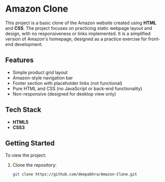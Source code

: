 # Amazon Clone

This project is a basic clone of the Amazon website created using **HTML** and **CSS**. The project focuses on practicing static webpage layout and design, with no responsiveness or links implemented. It is a simplified version of Amazon's homepage, designed as a practice exercise for front-end development.

## Features

- Simple product grid layout
- Amazon-style navigation bar
- Footer section with placeholder links (not functional)
- Pure HTML and CSS (no JavaScript or back-end functionality)
- Non-responsive (designed for desktop view only)

## Tech Stack

- **HTML5**
- **CSS3**

## Getting Started

To view the project:

1. Clone the repository:
   ```bash
   git clone https://github.com/deepabhra/Amazon-Clone.git